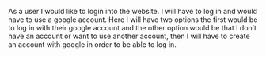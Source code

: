 As a user I would like to login into the website. I will have to log in and would have to use a google account. Here I will have two options the first would be to log in with their google account and the other option would be that I don’t have an account or want to use another account, then I will have to create an account with google in order to be able to log in.
